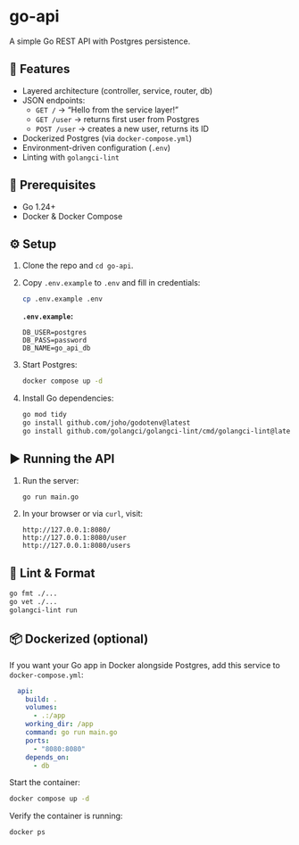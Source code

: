 # go-api

A simple Go REST API with Postgres persistence.

## 🚀 Features

- Layered architecture (controller, service, router, db)
- JSON endpoints:
    - `GET /` → “Hello from the service layer!”
    - `GET /user` → returns first user from Postgres
    - `POST /user` → creates a new user, returns its ID
- Dockerized Postgres (via `docker-compose.yml`)
- Environment-driven configuration (`.env`)
- Linting with `golangci-lint`

## 🔧 Prerequisites

- Go 1.24+
- Docker & Docker Compose

## ⚙️ Setup

1. Clone the repo and `cd go-api`.
2. Copy `.env.example` to `.env` and fill in credentials:

   ```bash
   cp .env.example .env
   ```

   **`.env.example`:**

   ```dotenv
   DB_USER=postgres
   DB_PASS=password
   DB_NAME=go_api_db
   ```

3. Start Postgres:

   ```bash
   docker compose up -d
   ```

4. Install Go dependencies:

   ```bash
   go mod tidy
   go install github.com/joho/godotenv@latest
   go install github.com/golangci/golangci-lint/cmd/golangci-lint@latest
   ```

## ▶️ Running the API

1. Run the server:

   ```bash
   go run main.go
   ```

2. In your browser or via `curl`, visit:

   ```http
   http://127.0.0.1:8080/
   http://127.0.0.1:8080/user
   http://127.0.0.1:8080/users
   ```

## 📝 Lint & Format

```bash
go fmt ./...
go vet ./...
golangci-lint run
```

## 📦 Dockerized (optional)

If you want your Go app in Docker alongside Postgres, add this service to `docker-compose.yml`:

```yaml
  api:
    build: .
    volumes:
      - .:/app
    working_dir: /app
    command: go run main.go
    ports:
      - "8080:8080"
    depends_on:
      - db
```

Start the container:

```bash
docker compose up -d
```
Verify the container is running:

```bash
docker ps
```
